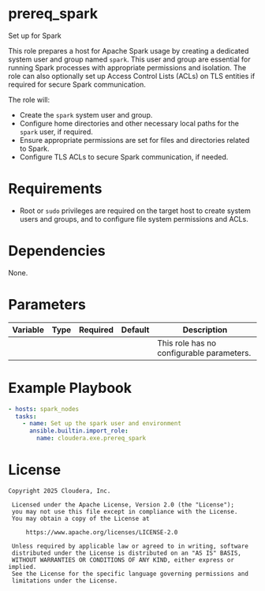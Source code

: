# prereq_spark

Set up for Spark

This role prepares a host for Apache Spark usage by creating a dedicated system user and group named `spark`. This user and group are essential for running Spark processes with appropriate permissions and isolation. The role can also optionally set up Access Control Lists (ACLs) on TLS entities if required for secure Spark communication.

The role will:
- Create the `spark` system user and group.
- Configure home directories and other necessary local paths for the `spark` user, if required.
- Ensure appropriate permissions are set for files and directories related to Spark.
- Configure TLS ACLs to secure Spark communication, if needed.

# Requirements

- Root or `sudo` privileges are required on the target host to create system users and groups, and to configure file system permissions and ACLs.

# Dependencies

None.

# Parameters

| Variable | Type | Required | Default | Description |
| --- | --- | --- | --- | --- |
| | | | | This role has no configurable parameters. |

# Example Playbook

```yaml
- hosts: spark_nodes
  tasks:
    - name: Set up the spark user and environment
      ansible.builtin.import_role:
        name: cloudera.exe.prereq_spark
```

# License

```
Copyright 2025 Cloudera, Inc.

 Licensed under the Apache License, Version 2.0 (the "License");
 you may not use this file except in compliance with the License.
 You may obtain a copy of the License at

     https://www.apache.org/licenses/LICENSE-2.0

 Unless required by applicable law or agreed to in writing, software
 distributed under the License is distributed on an "AS IS" BASIS,
 WITHOUT WARRANTIES OR CONDITIONS OF ANY KIND, either express or implied.
 See the License for the specific language governing permissions and
 limitations under the License.
```
